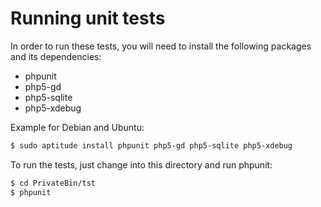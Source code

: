Running unit tests
==================

In order to run these tests, you will need to install the following packages
and its dependencies:
* phpunit
* php5-gd
* php5-sqlite
* php5-xdebug

Example for Debian and Ubuntu:
```sh
$ sudo aptitude install phpunit php5-gd php5-sqlite php5-xdebug
```

To run the tests, just change into this directory and run phpunit:
```sh
$ cd PrivateBin/tst
$ phpunit
```
